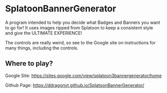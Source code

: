 # SplatoonBannerGenerator

A program intended to help you decide what Badges and Banners you want to go for! It uses images ripped from Splatoon to keep a consistent style and give the ULTIMATE EXPERIENCE!

The controls are really weird, so see to the Google site on instructions for many things, including the controls.

## Where to play?

Google Site: https://sites.google.com/view/splatoon3bannergenerator/home

Github Page: https://ddragonyt.github.io/SplatoonBannerGenerator/
